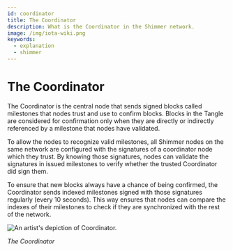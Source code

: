 ```yaml
---
id: coordinator
title: The Coordinator
description: What is the Coordinator in the Shimmer network.
image: /img/iota-wiki.png
keywords:
  - explanation
  - shimmer
---
```


# The Coordinator

The Coordinator is the central node that sends signed blocks called milestones that nodes trust and use to confirm blocks. Blocks in the Tangle are considered for confirmation only when they are directly or indirectly referenced by a milestone that nodes have validated.

To allow the nodes to recognize valid milestones, all Shimmer nodes on the same network are configured with the signatures of a coordinator node which they trust. By knowing those signatures, nodes can validate the signatures in issued milestones to verify whether the trusted Coordinator did sign them.

To ensure that new blocks always have a chance of being confirmed, the Coordinator sends indexed milestones signed with those signatures regularly (every 10 seconds). This way ensures that nodes can compare the indexes of their milestones to check if they are synchronized with the rest of the network.

![An artist's depiction of Coordinator.](/img/learn/milestones.gif 'Click to see the full-sized image.')

_The Coordinator_

